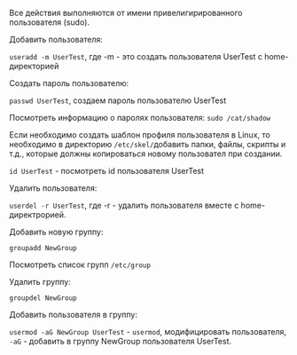 <p>Все действия выполняются от имени привелигирированного пользователя (sudo).</p>
<p>Добавить пользователя:</p>
<code>useradd -m UserTest</code>, где -m - это создать пользователя UserTest с home-директорией
<p>Создать пароль пользователю:</p>
<p><code>passwd UserTest</code>, создаем пароль пользователю UserTest</p>
<p>Посмотреть информацию о паролях пользователя: <code>sudo /cat/shadow</code> </p>
<p>Если необходимо создать шаблон профиля пользователя в Linux, то необходимо в директорию <code>/etc/skel/</code>добавить папки, файлы, скрипты и т.д., которые должны копироваться новому пользовател при создании.</p>
<p><code>id UserTest</code> - посмотреть id пользователя UserTest</p>
<p>Удалить пользователя:</p>
<p><code>userdel -r UserTest</code>, где -r - удалить пользователя вместе с home-директрорией.</p>
<p>Добавить новую группу:</p>
<p><code>groupadd NewGroup</code></p>
<p>Посмотреть список групп <code>/etc/group</code></p>
<p>Удалить группу:</p>
<p><code>groupdel NewGroup</code></p>
<p>Добавить пользователя в группу:</p>
<p><code>usermod -aG NewGroup UserTest</code> - <code>usermod</code>, модифицировать пользователя, <code>-aG</code> - добавить в группу NewGroup пользователя UserTest.</p>
